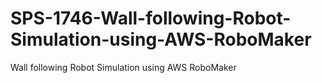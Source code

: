 # SPS-1746-Wall-following-Robot-Simulation-using-AWS-RoboMaker
Wall following Robot Simulation using AWS RoboMaker

